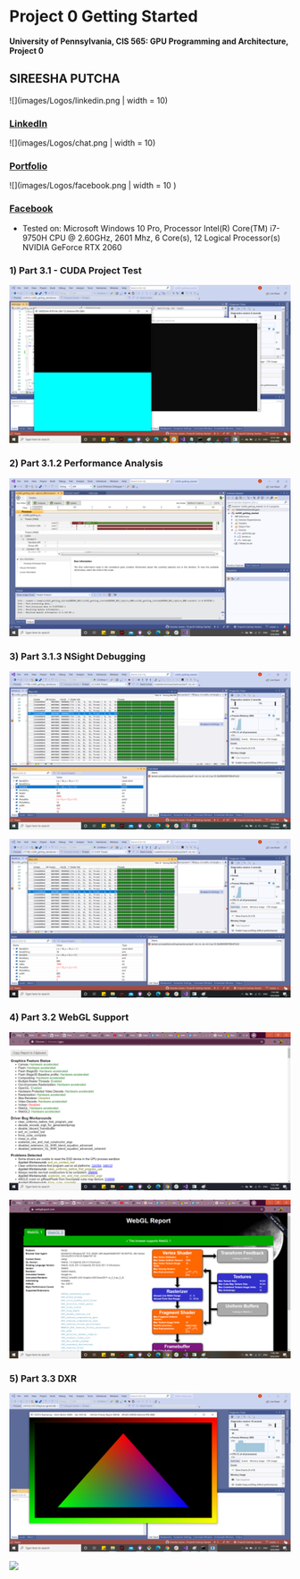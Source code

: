 Project 0 Getting Started
====================

**University of Pennsylvania, CIS 565: GPU Programming and Architecture, Project 0**

## SIREESHA PUTCHA 


![](images/Logos/linkedin.png | width = 10)		
###  [LinkedIn](www.linkedin.com/in/sireesha-putcha)          

![](images/Logos/chat.png | width = 10)
### [Portfolio](https://sites.google.com/view/sireeshaputcha/home)

![](images/Logos/facebook.png | width = 10 )
### [Facebook](https://www.facebook.com/sireesha.putcha98/)

* Tested on: Microsoft Windows 10 Pro, Processor	Intel(R) Core(TM) i7-9750H CPU @ 2.60GHz, 2601 Mhz, 6 Core(s), 12 Logical Processor(s) NVIDIA GeForce RTX 2060


### 1) Part 3.1 - CUDA Project Test 

![](images/initial.png)

### 2) Part 3.1.2 Performance Analysis 

![](images/performance_analysis.png)

### 3) Part 3.1.3 NSight Debugging 

![](images/NSightDebugInfo.png)

![](images/NSightDebugInfo2.png)


### 4) Part 3.2 WebGL Support 

![](images/webgl_support.png)

![](images/webgl_support1.png)

### 5) Part 3.3 DXR 
 
![](images/dxr_support.png)

![](images/changed_tri_color.png)